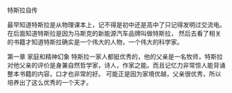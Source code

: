 特斯拉自传


最早知道特斯拉是从物理课本上，记不得是初中还是高中了只记得发明过交流电。在后面知道特斯拉是因为马斯克的新能源汽车品牌叫做特斯拉，
然后去看了相关的书籍才知道特斯拉确实是一个伟大的人物，一个伟大的科学家。

第一章  家庭和精神幻象
特斯拉一家人都挺优秀的，他的父亲是一名牧师，特斯拉对他父亲的评价是身兼自然哲学家，诗人，作家之能。而且记忆力非常惊人能背诵整本书籍的内容，口才也非常的好。
可能正是因为家境优越，父亲很优秀，所以培养出了这么优秀的一个天才。
